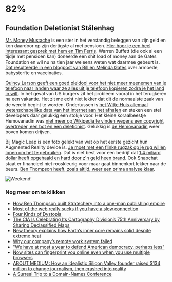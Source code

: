 # 82%

## Foundation Deletionist Stålenhag

[Mr. Money Mustache](http://www.mrmoneymustache.com/blog/) is een ster in het verstandig beleggen van zijn geld en kon daardoor op zijn dertigste al met pensioen. [Hier hoor je een heel interessant gesprek met hem en Tim Ferris](http://tim.blog/2017/02/13/mr-money-mustache/). Warren Buffett (die ook al een tijdje met pensioen kan) doneerde een shit load of money aan de Gates Foundation en wil nu na tien jaar weleens weten wat daarmee gebeurt is. [Dat resulteerde in een blogpost van Bill en Melinda Gates](https://www.gatesnotes.com/2017-Annual-Letter) over armoede, babysterfte en vaccinaties. 

[Quincy Larson geeft een goed pleidooi voor het niet meer meenemen van je telefoon naar landen waar ze alles uit je telefoon kopieren zodra je het land in wilt](https://medium.freecodecamp.com/ill-never-bring-my-phone-on-an-international-flight-again-neither-should-you-e9289cde0e5f#.l2vo8zam0). In het geval van US burgers zit het probleem vooral in het terugkeren na een vakantie. Het zit me echt niet lekker dat dit de normaalste zaak van de wereld begint te worden. Ondertussen is [het Witte Huis allemaal wetenschapelijke data van het internet aan het afhalen](https://www.wired.com/2017/02/diehard-coders-just-saved-nasas-earth-science-data/) en steken een stel developers daar gelukkig een stokje voor. Het kleine koraalbeestje Hemovanadin was [niet meer op Wikipedia te vinden wegens een copyright overtreder, een bot en een deletionist](http://boingboing.net/2017/02/14/watching-wikipedias-extincti.html). Gelukkig is [de Hemovanadin](https://en.wikipedia.org/wiki/Hemovanadin) weer boven komen drijven.

Bij Magic Leap is een foto gelekt van wat op het eerste gezicht hun Augmented Reality device is. [Je moet met een flinke rugzak op je rug willen lopen om het te gebruiken](http://www.theverge.com/2017/2/10/14583872/magic-leap-augmented-reality-prototype-photo-leak). Dat is niet best voor een bedrijf dat [1.4 miljard dollar heeft opgehaald en hard door z'n geld heen brand](http://venturebeat.com/2017/02/13/ar-startup-magic-leap-reportedly-stumbles-after-raising-1-4-billion/). Ook Snapchat staat er financieel niet rooskleurig voor maar gaat binnenkort lekker naar de beurs. [Ben Thompson heeft, zoals altijd, weer een prima analyse klaar](https://stratechery.com/2017/snaps-apple-strategy/).

![Weekend!](https://media.giphy.com/media/l0HlvGBz8LSYQlA5y/giphy.gif)

### Nog meer om te klikken

- [How Ben Thompson built Stratechery into a one-man publishing empire](http://www.recode.net/2017/2/14/14612178/ben-thompson-stratechery-publishing-news)
- [Most of the web really sucks if you have a slow connection](https://danluu.com/web-bloat/)
- [Four Kinds of Dystopia](http://expressiveegg.org/2017/01/03/four-kinds-dystopia/)
- [The CIA Is Celebrating Its Cartography Division’s 75th Anniversary by Sharing Declassified Maps](http://www.smithsonianmag.com/smart-news/cia-celebrating-its-cartography-divisions-75th-anniversary-declassified-maps-180961419/)
- [New theory explains how Earth’s inner core remains solid despite extreme heat](http://sciencebulletin.org/archives/10367.html)
- [Why our company’s remote work system failed](https://medium.com/startup-grind/why-our-companys-remote-work-system-failed-c68ce8ccfc9c#.7wjiz8q7f)
- ["We have at most a year to defend American democracy, perhaps less"](http://international.sueddeutsche.de/post/157058066625/we-have-at-most-a-year-to-defend-american)
- [Now sites can fingerprint you online even when you use multiple browsers](https://arstechnica.com/security/2017/02/now-sites-can-fingerprint-you-online-even-when-you-use-multiple-browsers/)
- [ABOUT MEDIUM: How an idealistic Silicon Valley founder raised $134 million to change journalism, then crashed into reality](https://www.businessinsider.nl/inside-the-meltdown-of-evan-williams-startup-medium-2017-2)
- [A Surreal Trip to a Domain-Names Conference](https://www.theatlantic.com/technology/archive/2017/02/domain-names-dot-horse/516438/)
